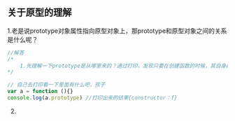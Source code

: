 ## 关于原型的理解

1.老是说prototype对象属性指向原型对象上，那prototype和原型对象之间的关系是什么呢？

```javascript
//解答
/*
	1.先理解一下prototype是从哪里来的？通过打印，发现只要在创建函数的时候，其自身都会有一个prototype的属性，这个属性是一个指针来的，prototype属性本身就是一个对象，其中默认会含有constructor属性，这个属性是指向函数本身的一个指针。
*/

// 自己去打印看一下里面有什么吧，孩子
var a = function (){}
console.log(a.prototype) //打印出来的结果{constructor：f}

```



2.